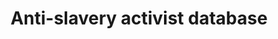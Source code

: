 ---
piece: database
published: true
title: Anti-slavery activist database
description: Search our database of antislavery activists!
credit: Nicholas Gunner, Wendy Straight, Douglas H. Shepard
src: http://ugrr.orbitist.com/embed_grid
---